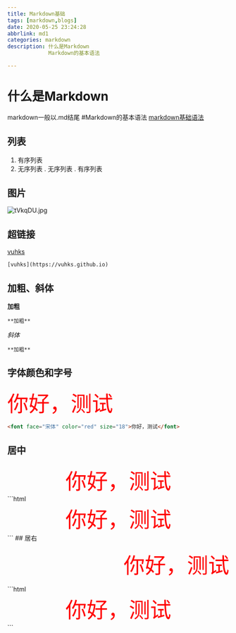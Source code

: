 ```yaml
---
title: Markdown基础
tags: [markdown,blogs]
date: 2020-05-25 23:24:28
abbrlink: md1
categories: markdown
description: 什么是Markdown  
             Markdown的基本语法

---
```

# 什么是Markdown
markdown一般以.md结尾
#Markdown的基本语法
[markdown基础语法](https://github.com/adam-p/markdown-here/wiki/Markdown-Cheatsheet)

## 列表
1. 有序列表
2. 无序列表
. 无序列表
. 有序列表
## 图片
![tVkqDU.jpg](https://s1.ax1x.com/2020/05/28/tVkqDU.jpg)
## 超链接
[vuhks](https://vuhks.github.io)
```
[vuhks](https://vuhks.github.io)
```
## 加粗、斜体
**加粗**
```
**加粗**
```
*斜体*
```
**加粗**
```
## 字体颜色和字号
<font face="宋体" color="red" size="18">你好，测试</font>
```html
<font face="宋体" color="red" size="18">你好，测试</font>
```
## 居中
<center><font face="宋体" color="red" size="18">你好，测试</font></center>
```html
<center><font face="宋体" color="red" size="18">你好，测试</font></center>
```
## 居右
<p align="right"><font face="宋体" color="red" size="18">你好，测试</font></p>
```html
<center><font face="宋体" color="red" size="18">你好，测试</font></center>
```

